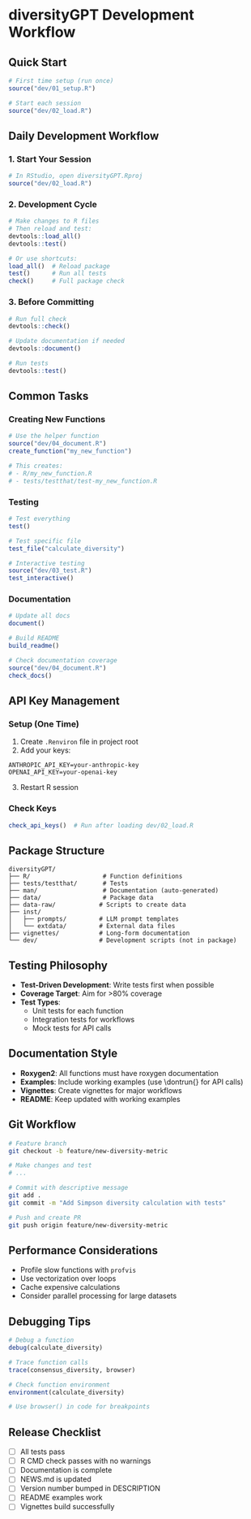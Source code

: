 # diversityGPT Development Workflow

## Quick Start

```r
# First time setup (run once)
source("dev/01_setup.R")

# Start each session
source("dev/02_load.R")
```

## Daily Development Workflow

### 1. Start Your Session
```r
# In RStudio, open diversityGPT.Rproj
source("dev/02_load.R")
```

### 2. Development Cycle
```r
# Make changes to R files
# Then reload and test:
devtools::load_all()
devtools::test()

# Or use shortcuts:
load_all()  # Reload package
test()      # Run all tests
check()     # Full package check
```

### 3. Before Committing
```r
# Run full check
devtools::check()

# Update documentation if needed
devtools::document()

# Run tests
devtools::test()
```

## Common Tasks

### Creating New Functions
```r
# Use the helper function
source("dev/04_document.R")
create_function("my_new_function")

# This creates:
# - R/my_new_function.R
# - tests/testthat/test-my_new_function.R
```

### Testing
```r
# Test everything
test()

# Test specific file
test_file("calculate_diversity")

# Interactive testing
source("dev/03_test.R")
test_interactive()
```

### Documentation
```r
# Update all docs
document()

# Build README
build_readme()

# Check documentation coverage
source("dev/04_document.R")
check_docs()
```

## API Key Management

### Setup (One Time)
1. Create `.Renviron` file in project root
2. Add your keys:
```
ANTHROPIC_API_KEY=your-anthropic-key
OPENAI_API_KEY=your-openai-key
```
3. Restart R session

### Check Keys
```r
check_api_keys()  # Run after loading dev/02_load.R
```

## Package Structure

```
diversityGPT/
├── R/                    # Function definitions
├── tests/testthat/       # Tests
├── man/                  # Documentation (auto-generated)
├── data/                 # Package data
├── data-raw/            # Scripts to create data
├── inst/
│   ├── prompts/         # LLM prompt templates
│   └── extdata/         # External data files
├── vignettes/           # Long-form documentation
└── dev/                 # Development scripts (not in package)
```

## Testing Philosophy

- **Test-Driven Development**: Write tests first when possible
- **Coverage Target**: Aim for >80% coverage
- **Test Types**:
  - Unit tests for each function
  - Integration tests for workflows
  - Mock tests for API calls

## Documentation Style

- **Roxygen2**: All functions must have roxygen documentation
- **Examples**: Include working examples (use \dontrun{} for API calls)
- **Vignettes**: Create vignettes for major workflows
- **README**: Keep updated with working examples

## Git Workflow

```bash
# Feature branch
git checkout -b feature/new-diversity-metric

# Make changes and test
# ... 

# Commit with descriptive message
git add .
git commit -m "Add Simpson diversity calculation with tests"

# Push and create PR
git push origin feature/new-diversity-metric
```

## Performance Considerations

- Profile slow functions with `profvis`
- Use vectorization over loops
- Cache expensive calculations
- Consider parallel processing for large datasets

## Debugging Tips

```r
# Debug a function
debug(calculate_diversity)

# Trace function calls
trace(consensus_diversity, browser)

# Check function environment
environment(calculate_diversity)

# Use browser() in code for breakpoints
```

## Release Checklist

- [ ] All tests pass
- [ ] R CMD check passes with no warnings
- [ ] Documentation is complete
- [ ] NEWS.md is updated
- [ ] Version number bumped in DESCRIPTION
- [ ] README examples work
- [ ] Vignettes build successfully